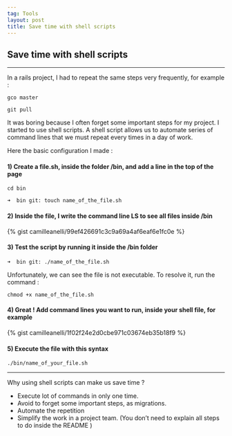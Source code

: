 ```yaml
---
tag: Tools
layout: post
title: Save time with shell scripts
---
```


## Save time with shell scripts

___

In a rails project, I had to repeat the same steps very frequently, for example :

```
gco master
```

```
git pull
```

It was boring because I often forget some important steps for my project.
I started to use shell scripts.
A shell script allows us to automate series of command lines that we must repeat every times in a day of work.

Here the basic configuration I made :

#### 1) Create a file.sh, inside the folder /bin, and add a line in the top of the page ####

```
cd bin
```

```
➜  bin git: touch name_of_the_file.sh
```

#### 2) Inside the file, I write the command line LS to see all files inside /bin ####

{% gist camilleanelli/99ef426691c3c9a69a4af6eaf6e1fc0e %}

#### 3) Test the script by running it inside the /bin folder ####

```
➜  bin git: ./name_of_the_file.sh
```

Unfortunately, we can see the file is not executable. To resolve it, run the command :

```
chmod +x name_of_the_file.sh
```

#### 4) Great ! Add command lines you want to run, inside your shell file, for example ####

{% gist camilleanelli/1f02f24e2d0cbe971c03674eb35b18f9 %}

#### 5) Execute the file with this syntax ####

```
./bin/name_of_your_file.sh
```

***

Why using shell scripts can make us save time ?

* Execute lot of commands in only one time.
* Avoid to forget some important steps, as migrations.
* Automate the repetition
* Simplify the work in a project team. (You don’t need to explain all steps to do inside the README )
